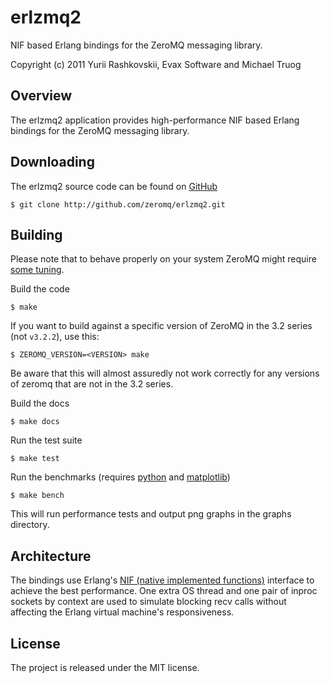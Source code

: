 erlzmq2
=======
NIF based Erlang bindings for the ZeroMQ messaging library.

Copyright (c) 2011 Yurii Rashkovskii, Evax Software and Michael Truog

Overview
--------

The erlzmq2 application provides high-performance NIF based Erlang
bindings for the ZeroMQ messaging library.

Downloading
-----------

The erlzmq2 source code can be found on
[GitHub](https://github.com/zeromq/erlzmq2)

    $ git clone http://github.com/zeromq/erlzmq2.git

Building
--------

Please note that to behave properly on your system ZeroMQ might
require [some tuning](http://www.zeromq.org/docs:tuning-zeromq).

Build the code

    $ make

If you want to build against a specific version of ZeroMQ in the 3.2
series (not `v3.2.2`), use this:

    $ ZEROMQ_VERSION=<VERSION> make

Be aware that this will almost assuredly not work correctly for any
versions of zeromq that are not in the 3.2 series.

Build the docs

    $ make docs

Run the test suite

    $ make test

Run the benchmarks (requires [python](http://www.python.org) and
[matplotlib](http://matplotlib.sourceforge.net/))

    $ make bench

This will run performance tests and output png graphs in the graphs
directory.

Architecture
------------

The bindings use Erlang's
[NIF (native implemented functions)](http://www.erlang.org/doc/man/erl_nif.html)
interface to achieve the best performance. One extra OS thread and one
pair of inproc sockets by context are used to simulate blocking recv
calls without affecting the Erlang virtual machine's responsiveness.

License
-------

The project is released under the MIT license.

